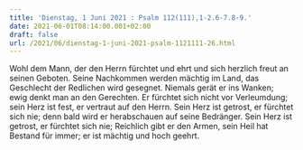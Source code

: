 ```yaml
---
title: 'Dienstag, 1 Juni 2021 : Psalm 112(111),1-2.6-7.8-9.'
date: 2021-06-01T08:14:00.001+02:00
draft: false
url: /2021/06/dienstag-1-juni-2021-psalm-1121111-26.html
---
```


Wohl dem Mann, der den Herrn fürchtet und ehrt und sich herzlich freut an seinen Geboten. Seine Nachkommen werden mächtig im Land, das Geschlecht der Redlichen wird gesegnet. Niemals gerät er ins Wanken; ewig denkt man an den Gerechten. Er fürchtet sich nicht vor Verleumdung; sein Herz ist fest, er vertraut auf den Herrn. Sein Herz ist getrost, er fürchtet sich nie; denn bald wird er herabschauen auf seine Bedränger. Sein Herz ist getrost, er fürchtet sich nie; Reichlich gibt er den Armen, sein Heil hat Bestand für immer; er ist mächtig und hoch geehrt.
